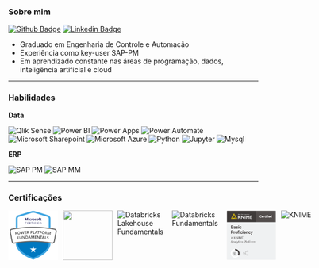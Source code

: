 ### Sobre mim

[![Github Badge](http://img.shields.io/badge/-Github-black?style=flat-square&logo=github&link=https://github.com/David8Fernando/)](https://github.com/David8Fernando/)
[![Linkedin Badge](https://img.shields.io/badge/-LinkedIn-blue?style=flat-square&logo=Linkedin&logoColor=white&link=https://www.linkedin.com/in/davidfernandopereira/)](https://www.linkedin.com/in/davidfernandopereira/)

- Graduado em Engenharia de Controle e Automação
- Experiência como key-user SAP-PM
- Em aprendizado constante nas áreas de programação, dados, inteligência artificial e cloud

---------------------------------------------------------------------------------------------------------

### Habilidades

**Data**

![Qlik Sense](https://img.shields.io/badge/Qlik_Sense-%23009848?style=plastic&logo=qlik)
![Power BI](https://img.shields.io/badge/Power_BI-%23F2C811?style=plastic&logo=powerbi&logoColor=black)
![Power Apps](https://img.shields.io/badge/Power_Apps-%23742774?style=plastic&logo=powerapps&logoColor=white)
![Power Automate](https://img.shields.io/badge/Power_Automate-%230066FF?style=plastic&logo=powerautomate&logoColor=white)
![Microsoft Sharepoint](https://img.shields.io/badge/Microsoft_Sharepoint-%230078D4?logo=microsoftsharepoint&logoColor=white)
![Microsoft Azure](https://img.shields.io/badge/Microsoft_Azure-%230078D4?style=plastic&logo=microsoftazure&logoColor=white)
![Python](https://img.shields.io/badge/Python-%233776AB?style=plastic&logo=python&logoColor=yellow)
![Jupyter](https://img.shields.io/badge/Jupyter-%23F37626?style=plastic&logo=jupyter&logoColor=black)
![Mysql](https://img.shields.io/badge/Mysql-%234479A1?style=plastic&logo=mysql&logoColor=black)

**ERP**

![SAP PM](https://img.shields.io/badge/SAP_PM-%230FAAFF?style=plastic&logo=sap&logoColor=white)
![SAP MM](https://img.shields.io/badge/SAP_MM-%230FAAFF?style=plastic&logo=sap&logoColor=white)

---------------------------------------------------------------------------------------------------------

### Certificações
<div style="display: flex; gap: 10px; align-items: center;">
    <img src="https://raw.githubusercontent.com/David8Fernando/David8Fernando/main/img/CERT-Fundamentals-Power-Platform.png" alt="PL-900" width="100" height="100" />
    <img src ="https://images.credly.com/size/680x680/images/619f60f8-4f63-4772-910e-dc31c6f2f7e8/image.png alt = "PL-300" width = "100" height = "100"/>
    <img src="https://images.credly.com/images/db13bd68-2140-44aa-9f70-ce54d604720b/ddbdcbae-b259-4cc2-99d4-1d182fe067e7_cached_image_20250709-28-k6p1kb.png" alt="Databricks Lakehouse Fundamentals" width="100" height="100" />
    <img src="https://images.credly.com/images/9f070207-776d-4c81-88cb-9918bf9ee51b/48569254-74e7-4264-83b4-0893518ffcac_cached_image_20250709-26-3246cs.png" alt="Databricks Fundamentals" width="100" height="100" />
    <img src="https://raw.githubusercontent.com/David8Fernando/David8Fernando/main/img/L1_Large.png" alt="KNIME" width="100" height="100" />
    <img src="https://images.credly.com/images/a4c61d4a-f566-4939-89cb-a2fcb5a65247/L2_Large.png" alt="KNIME" width="100" height="100" />
</div>




